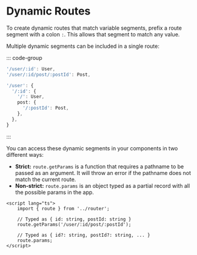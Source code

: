 
# Dynamic Routes

To create dynamic routes that match variable segments, prefix a route segment with a colon `:`. This allows that segment to match any value.

Multiple dynamic segments can be included in a single route:

::: code-group

```ts [Flat mode]
'/user/:id': User,
'/user/:id/post/:postId': Post,
```

```ts [Tree mode]
'/user': {
  '/:id': {
    '/': User,
    post: {
      '/:postId': Post,
    },
  },
}
```

:::

You can access these dynamic segments in your components in two different ways:

- **Strict:** `route.getParams` is a function that requires a pathname to be passed as an argument. It will throw an error if the pathname does not match the current route.
- **Non-strict:** `route.params` is an object typed as a partial record with all the possible params in the app.

```svelte [Post.svelte]
<script lang="ts">
	import { route } from '../router';

	// Typed as { id: string, postId: string }
	route.getParams('/user/:id/post/:postId');

	// Typed as { id?: string, postId?: string, ... }
	route.params;
</script>
```
